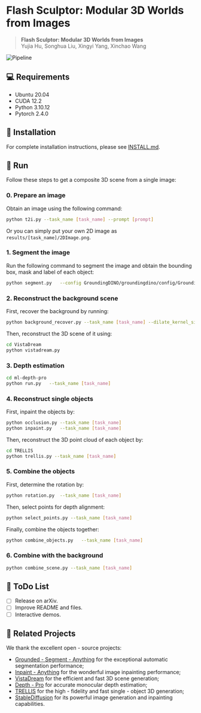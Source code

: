 # Flash Sculptor: Modular 3D Worlds from Images

> **Flash Sculptor: Modular 3D Worlds from Images**<br/>Yujia Hu, Songhua Liu, Xingyi Yang, Xinchao Wang

![Pipeline](./teaser.jpg)

## 💻 Requirements
- Ubuntu 20.04
- CUDA 12.2
- Python 3.10.12
- Pytorch 2.4.0

## 🔧 Installation
For complete installation instructions, please see [INSTALL.md](INSTALL.md).

## 🔦 Run
Follow these steps to get a composite 3D scene from a single image:

### 0. Prepare an image
Obtain an image using the following command:
```bash
python t2i.py --task_name [task_name] --prompt [prompt]
```
Or you can simply put your own 2D image as `results/[task_name]/2DImage.png`.

### 1. Segment the image
Run the following command to segment the image and obtain the bounding box, mask and label of each object:
```bash
python segment.py   --config GroundingDINO/groundingdino/config/GroundingDINO_SwinT_OGC.py   --ram_checkpoint ram_swin_large_14m.pth   --ram_plus_checkpoint ram_plus_swin_large_14m.pth   --grounded_checkpoint groundingdino_swint_ogc.pth   --sam_checkpoint sam_vit_h_4b8939.pth   --sam_hq_checkpoint sam_hq_vit_h.pth   --box_threshold 0.25   --text_threshold 0.2   --iou_threshold 0.5   --device "cuda" --task_name [task_name]
```

### 2. Reconstruct the background scene
First, recover the background by running:
```bash
python background_recover.py --task_name [task_name] --dilate_kernel_size 15  --lama_config ./lama/configs/prediction/default.yaml --lama_ckpt ./pretrained_models/big-lama
```
Then, reconstruct the 3D scene of it using:
```bash
cd VistaDream
python vistadream.py
```

### 3. Depth estimation
```bash
cd ml-depth-pro
python run.py	--task_name [task_name]
```

### 4. Reconstruct single objects
First, inpaint the objects by:
```bash
python occlusion.py	--task_name [task_name]
python inpaint.py	--task_name [task_name]
```
Then, reconstruct the 3D point cloud of each object by:
```bash
cd TRELLIS
python trellis.py --task_name [task_name]
```

### 5. Combine the objects
First, determine the rotation by:
```bash
python rotation.py	--task_name [task_name]
```
Then, select points for depth alignment:
```bash
python select_points.py	--task_name [task_name]
```
Finally, combine the objects together:
```bash
python combine_objects.py	--task_name [task_name]
```

### 6. Combine with the background
```bash
python combine_scene.py	--task_name [task_name]
```

## 🔦 ToDo List
- [ ] Release on arXiv.
- [ ] Improve README and files.
- [ ] Interactive demos.

## 🔗 Related Projects
We thank the excellent open - source projects:
- [Grounded - Segment - Anything](https://github.com/IDEA-Research/Grounded-Segment-Anything.git) for the exceptional automatic segmentation performance;
- [Inpaint - Anything](https://github.com/geekyutao/Inpaint-Anything.git) for the wonderful image inpainting performance;
- [VistaDream](https://github.com/WHU-USI3DV/VistaDream.git) for the efficient and fast 3D scene generation;
- [Depth - Pro](https://github.com/apple/ml-depth-pro) for accurate monocular depth estimation;
- [TRELLIS](https://github.com/microsoft/TRELLIS.git) for the high - fidelity and fast single - object 3D generation;
- [StableDiffusion](https://github.com/CompVis/stable-diffusion) for its powerful image generation and inpainting capabilities.
